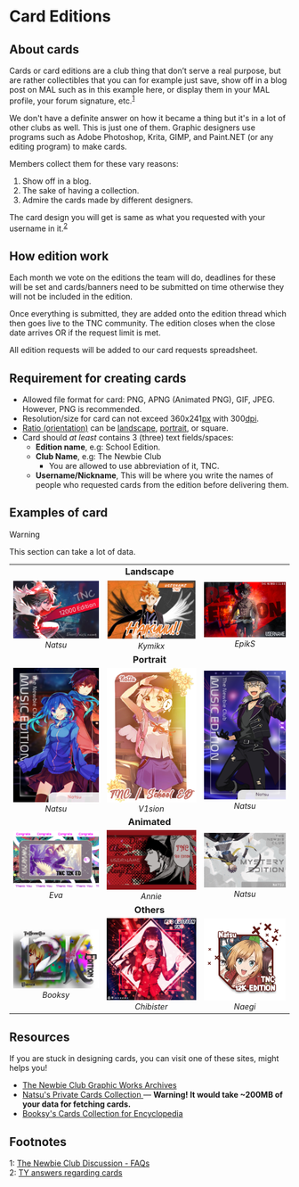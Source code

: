 # Card Editions
## About cards
Cards or card editions are a club thing that don’t serve a real purpose, but are rather collectibles that you can for example just save, show off in a blog post on MAL such as in this example here, or display them in your MAL profile, your forum signature, etc.<sup>[1](#fn1)</sup>

We don't have a definite answer on how it became a thing but it's in a lot of other clubs as well. This is just one of them.
Graphic designers use programs such as Adobe Photoshop, Krita, GIMP, and Paint.NET (or any editing program) to make cards.

Members collect them for these vary reasons: 
1. Show off in a blog.
2. The sake of having a collection.
3. Admire the cards made by different designers.

The card design you will get is same as what you requested with your username in it.<sup>[2](#fn2)</sup>

## How edition work
Each month we vote on the editions the team will do, deadlines for these will be set and cards/banners need to be submitted on time otherwise they will not be included in the edition.

Once everything is submitted, they are added onto the edition thread which then goes live to the TNC community. The edition closes when the close date arrives OR if the request limit is met.

All edition requests will be added to our card requests spreadsheet.

## Requirement for creating cards
* Allowed file format for card: PNG, APNG (Animated PNG), GIF, JPEG. However, PNG is recommended.
* Resolution/size for card can not exceed 360x241[px](glosarium.md#pixel) with 300[dpi](glosarium.md#dots-per-inch-dpi).
* [Ratio (orientation)](glosarium.md#aspect-ratio) can be [landscape](glosarium.md#landscape), [portrait](glosarium.md#portrait), or square.
* Card should *at least* contains 3 (three) text fields/spaces:
  * **Edition name**, e.g: School Edition.
  * **Club Name**, e.g: The Newbie Club
    * You are allowed to use abbreviation of it, TNC.
  * **Username/Nickname**, This will be where you write the names of people who requested cards from the edition before delivering them.

## Examples of card
> [!WARNING]
> This section can take a lot of data.

<table cellspacing="0" cellpadding="0" id="remborder" style="text-align:center;">
<tbody>
  <tr>
    <td colspan="3"><h3 id="landscape" style="margin:0 .6rem;">Landscape</h3></td>
  </tr>
  <tr>
    <td><img src="src/card/rLwXNgL.png" alt=""><br><i>Natsu</i></td>
    <td><img src="src/card/LQKUSg5.jpeg" alt=""><br><i>Kymikx</i></td>
    <td><img src="src/card/SAfyT3c.png" alt=""><br><i>EpikS</i></td>
  </tr>
  <tr>
    <td colspan="3"><h3 id="portrait" style="margin:0 .6rem;">Portrait</h3></td>
  </tr>
  <tr>
    <td><img src="src/card/nattadasu-1.png" alt=""><br><i>Natsu</i></td>
    <td><img src="src/card/V1sion-2.png" alt=""><br><i>V1sion</i></td>
    <td><img src="src/card/nattadasu-4.png" alt=""><br><i>Natsu</i></td>
  </tr>
  <tr>
    <td colspan="3"><h3 id="animated" style="margin:0 .6rem;">Animated</h3></td>
  </tr>
  <tr>
    <td><img src="src/card/u1dJ76a.gif" alt=""><br><i>Eva</i></td>
    <td><img src="src/card/mSeCoEM.gif" alt=""><br><i>Annie</i></td>
    <td><img src="src/card/nattadasu-A.gif" alt=""><br><i>Natsu</i></td>
  </tr>
  <tr>
    <td colspan="3"><h3 id="others" style="margin:0 .6rem;">Others</h3></td>
  </tr>
  <tr>
    <td><img src="src/card/XRWqia7.png" alt=""><br><i>Booksy</i></td>
    <td><img src="src/card/vzGhMeb.png" alt=""><br><i>Chibister</i></td>
    <td><img src="src/card/Naegi-2.png" alt=""><br><i>Naegi</i></td>
  </tr>
</tbody>
</table>

## Resources
If you are stuck in designing cards, you can visit one of these sites, might helps you!
* [The Newbie Club Graphic Works Archives <i class="fas fa-external-link-square-alt"></i>](https://drive.google.com/open?id=1OtJ30LCD0vHadYi_w0QXFosRtKvyId5T)
* [Natsu's Private Cards Collection <i class="fas fa-external-link-square-alt"></i>](https://cards.nattadasu.my.id) &mdash; **Warning! It would take \~200MB of your data for fetching cards.**
* [Booksy's Cards Collection for Encyclopedia <i class="fas fa-external-link-square-alt"></i>](https://imgur.com/a/hhblnv5)

## Footnotes
<a id="fn1">1</a>: [The Newbie Club Discussion - FAQs <i class="fas fa-external-link-square-alt"></i>](https://myanimelist.net/forum/?topicid=1779538)<br/>
<a id="fn2">2</a>: [TY answers regarding cards <i class="fab fa-discord"></i>](https://discord.com/channels/449172244724449290/534122024860123182/546412983417307154)